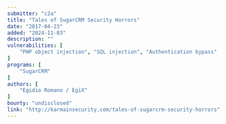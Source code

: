 ```yaml
---
submitter: "c2a"
title: "Tales of SugarCRM Security Horrors"
date: "2017-04-23"
added: "2024-11-03"
description: ""
vulnerabilities: [
    "PHP object injection", "SQL injection", "Authentication bypass"
]
programs: [
    "SugarCRM"
]
authors: [
    "Egidio Romano / EgiX"
]
bounty: "undisclosed"
link: "http://karmainsecurity.com/tales-of-sugarcrm-security-horrors"
---
```




